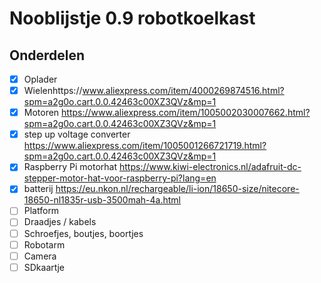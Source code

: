 # Nooblijstje 0.9 robotkoelkast

## Onderdelen
- [x] Oplader
- [x] Wielenhttps://www.aliexpress.com/item/4000269874516.html?spm=a2g0o.cart.0.0.42463c00XZ3QVz&mp=1
- [x] Motoren https://www.aliexpress.com/item/1005002030007662.html?spm=a2g0o.cart.0.0.42463c00XZ3QVz&mp=1
- [x] step up voltage converter https://www.aliexpress.com/item/1005001266721719.html?spm=a2g0o.cart.0.0.42463c00XZ3QVz&mp=1
- [x] Raspberry Pi motorhat https://www.kiwi-electronics.nl/adafruit-dc-stepper-motor-hat-voor-raspberry-pi?lang=en
- [x] batterij https://eu.nkon.nl/rechargeable/li-ion/18650-size/nitecore-18650-nl1835r-usb-3500mah-4a.html
- [ ] Platform
- [ ] Draadjes / kabels
- [ ] Schroefjes, boutjes, boortjes
- [ ] Robotarm
- [ ] Camera
- [ ] SDkaartje
